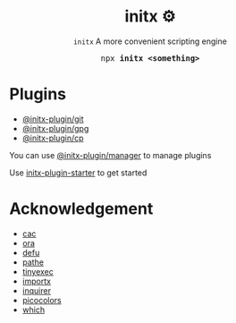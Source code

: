 <h1 align="center">initx ⚙️</h1>

<p align="center"><code>initx</code> A more convenient scripting engine</p>

<pre align="center">npx <b>initx &lt;something&gt;</b></pre>

# Plugins

- [@initx-plugin/git](https://github.com/initx-collective/initx-plugin-git)
- [@initx-plugin/gpg](https://github.com/initx-collective/initx-plugin-gpg)
- [@initx-plugin/cp](https://github.com/initx-collective/initx-plugin-cp)

You can use [@initx-plugin/manager](https://github.com/initx-collective/initx-plugin-manager) to manage plugins

Use [initx-plugin-starter](https://github.com/initx-collective/initx-plugin-starter) to get started

# Acknowledgement

- [cac](https://github.com/cacjs/cac)
- [ora](https://github.com/sindresorhus/ora)
- [defu](https://github.com/unjs/defu)
- [pathe](https://github.com/unjs/pathe)
- [tinyexec](https://github.com/tinylibs/tinyexec)
- [importx](https://github.com/antfu-collective/importx)
- [inquirer](https://github.com/SBoudrias/Inquirer.js)
- [picocolors](https://github.com/alexeyraspopov/picocolors)
- [which](https://github.com/npm/node-which)
